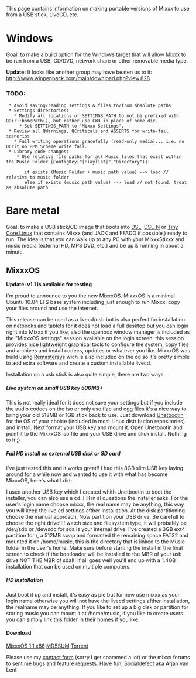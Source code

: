 This page contains information on making portable versions of Mixxx to
use from a USB stick, LiveCD, etc.

# Windows

Goal: to make a build option for the Windows target that will allow
Mixxx to be run from a USB, CD/DVD, network share or other removable
media type.

**Update:** It looks like another group may have beaten us to it:
<http://www.winpenpack.com/main/download.php?view.828>

### TODO:

``` 
 * Avoid saving/reading settings & files to/from absolute paths
 * Settings directories:
   * Modify all locations of SETTINGS_PATH to not be prefixed with QDir::homePath(), but rather use CWD in place of home dir.   
     * Set SETTINGS_PATH to "Mixxx Settings".
 * Review all QWarnings, QCriticals and ASSERTS for write-fail scenerios
   * Fail writing operations gracefully (read-only media)... i.e. no QCrit on BPM Scheme write fail.
 * Library code changes:
    * Use relative file paths for all Music files that exist within the Music Folder [ConfigKey("[Playlist]","Directory")]:
```

``` 
       if exists (Music Folder + music path value) --> load // relative to music folder
       else if exists (music path value) --> load // not found, treat as absolute path 
```

# Bare metal

Goal: to make a USB stick/CD image that boots into
[DSL](http://www.damnsmalllinux.org/),
[DSL-N](http://www.damnsmalllinux.org/dsl-n/) or [Tiny Core
Linux](http://tinycorelinux.com/) that contains Mixxx (and JACK and
FFADO if possible,) ready to run. The idea is that you can walk up to
any PC with your MixxxStixxx and music media (external HD, MP3 DVD,
etc.) and be up & running in about a minute.

## MixxxOS

**Update: v1.1 is available for testing**

I'm proud to announce to you the new MixxxOS. MixxxOS is a minimal
Ubuntu 10.04 LTS base system including just enough to run Mixxx, copy
your files around and use the internet.

This release can be used as a livecd/usb but is also perfect for
installation on netbooks and tablets for it does not load a full desktop
but you can login right into Mixxx if you like, also the openbox window
manager is included as the "MixxxOS settings" session available on the
login screen, this session provides nice lightweight graphical tools to
configure the system, copy files and archives and install codecs,
updates or whatever you like. MixxxOS was build using
[Remastersys](http://www.geekconnection.org/remastersys/) wich is also
included on the cd so it's pretty simple to add extra software and
create a custom installable livecd.

Installation on a usb stick is also quite simple, there are two ways:

##### Live system on small USB key 500MB+

This is not really ideal for it does not save your settings but if you
include the audio codecs on the iso or only use flac and ogg files it's
a nice way to bring your old 512MB or 1GB stick back to use. Just
download [Unetbootin](http://unetbootin.sourceforge.net) for the OS of
your choice (included in most Linux distribution repositories) and
install. Next format your USB key and mount it. Open Unetbootin and
point it to the MixxxOS iso file and your USB drive and click install.
Nothing to it ;)

##### Full HD install on external USB disk or SD card

I've just tested this and it works great\!\! I had this 8GB slim USB key
laying around for a while now and wanted to use it with what has become
MixxxOS, here's what I did;

I used another USB key which I created whith Unetbootin to boot the
installer, you can also use a cd. Fill in al questions the installer
asks. For the user's login name choose mixxx, the real name may be
anything, this way you will keep the live cd settings afther
installation. At the disk partitioning choose the manual approach. Now
partition your USB drive, Be carefull to choose the right drive\!\!\!\!
watch size and filesystem type, it will probably be /dev/sdb or /dev/sdc
for sda is your internal drive. I've created a 3GB ext4 partition for /,
a 512MB swap and formatted the remaining space FAT32 and mounted it on
/home/music, this is the directory that is linked to the Music folder in
the user's home. Make sure before starting the install in the final
screen to check if the bootloader will be installed to the MBR of your
usb drive NOT THE MBR of sda\!\!\! If all goes well you'll end up with a
1.4GB installation that can be used on multiple computers.

##### HD installation

Just boot it up and install, it's easy as pie but for now use mixxx as
your login name otherwise you will not have the livecd settings afther
installation, the realname may be anything. If you like to set up a big
disk or partition for storing music you can mount it at /home/music, if
you like to create users you can simply link this folder in their homes
if you like.

#### Download

[MixxxOS 1.1
x86](http://dl.dropbox.com/u/4426037/MixxxOS/MixxxOS-1.1.iso)
[MD5SUM](http://dl.dropbox.com/u/4426037/MixxxOS/MixxxOS-1.1.iso.md5)
[Torrent](http://linuxtracker.org/download.php?id=bf3e66fad4c114490889423e6df7e09d6d6df96f&f=MixxxOS%201.1%2C%20designed%20just%20for%20Mixxxing.torrent)

Please use my [contact form](http://socialdefect.nl/contact/) (sorry I
get spammed a lot) or the mixxx forums to sent me bugs and feature
requests. Have fun, Socialdefect aka Arjan van Lent
